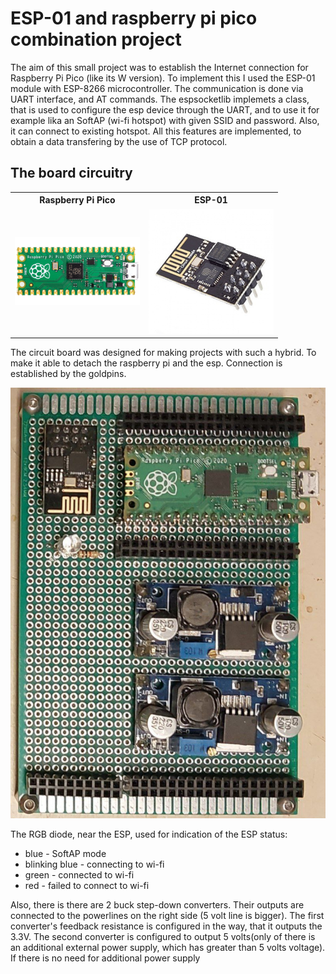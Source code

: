 <h1>ESP-01 and raspberry pi pico combination project</h1>
<p>The aim of this small project was to establish the Internet connection for Raspberry Pi Pico (like its W version). To implement this I used the ESP-01 module with ESP-8266 microcontroller. The communication is done via UART interface, and AT commands. The espsocketlib implemets a class, that is used to configure the esp device through the UART, and to use it for example lika an SoftAP (wi-fi hotspot) with given SSID and password. Also, it can connect to existing hotspot. All this features are implemented, to obtain a data transfering by the use of TCP protocol.</p>

<h2>The board circuitry</h2>

<table>
  <tr>
    <th>Raspberry Pi Pico</th>
    <th>ESP-01</th>
  </tr>
  <tr>
    <td><img src="images_rpi_esp/rpi_pico.jpg" width="200" alt="RPI Pico"/></td>
    <td><img src="images_rpi_esp/esp01.jpg" width="200" alt="ESP-01"/></td>
  </tr>
</table>

<p>The circuit board was designed for making projects with such a hybrid. To make it able to detach the raspberry pi and the esp. Connection is established by the goldpins.</p>

<img src="images_rpi_esp/board.jpeg" alt="Board outlook"/>

<p>The RGB diode, near the ESP, used for indication of the ESP status:</p>
<ul>
  <li>blue - SoftAP mode</li>
  <li>blinking blue - connecting to wi-fi</li>
  <li>green - connected to wi-fi</li>
  <li>red - failed to connect to wi-fi</li>
</ul>
<p>Also, there is there are 2 buck step-down converters. Their outputs are connected to the powerlines on the right side (5 volt line is bigger). The first converter's feedback resistance is configured in the way, that it outputs the 3.3V. The second converter is configured to output 5 volts(only of there is an additional external power supply, which has greater than 5 volts voltage). If there is no need for additional power supply</p>

